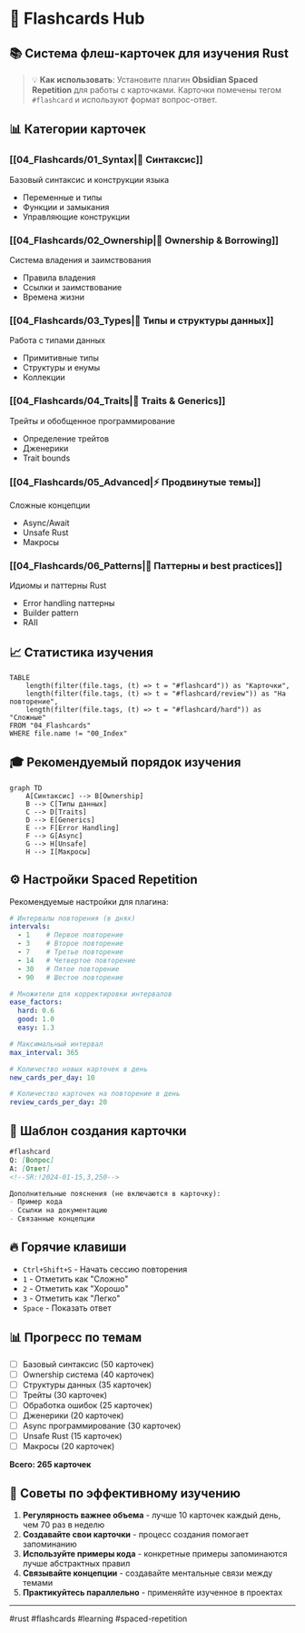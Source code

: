 # 🎯 Flashcards Hub

## 📚 Система флеш-карточек для изучения Rust

> 💡 **Как использовать**: Установите плагин **Obsidian Spaced Repetition** для работы с карточками. Карточки помечены тегом `#flashcard` и используют формат вопрос-ответ.

## 📊 Категории карточек

### [[04_Flashcards/01_Syntax|📝 Синтаксис]]
Базовый синтаксис и конструкции языка
- Переменные и типы
- Функции и замыкания
- Управляющие конструкции

### [[04_Flashcards/02_Ownership|🔑 Ownership & Borrowing]]
Система владения и заимствования
- Правила владения
- Ссылки и заимствование
- Времена жизни

### [[04_Flashcards/03_Types|🎨 Типы и структуры данных]]
Работа с типами данных
- Примитивные типы
- Структуры и енумы
- Коллекции

### [[04_Flashcards/04_Traits|🔧 Traits & Generics]]
Трейты и обобщенное программирование
- Определение трейтов
- Дженерики
- Trait bounds

### [[04_Flashcards/05_Advanced|⚡ Продвинутые темы]]
Сложные концепции
- Async/Await
- Unsafe Rust
- Макросы

### [[04_Flashcards/06_Patterns|🎯 Паттерны и best practices]]
Идиомы и паттерны Rust
- Error handling паттерны
- Builder pattern
- RAII

## 📈 Статистика изучения

```dataview
TABLE 
    length(filter(file.tags, (t) => t = "#flashcard")) as "Карточки",
    length(filter(file.tags, (t) => t = "#flashcard/review")) as "На повторение",
    length(filter(file.tags, (t) => t = "#flashcard/hard")) as "Сложные"
FROM "04_Flashcards"
WHERE file.name != "00_Index"
```

## 🎓 Рекомендуемый порядок изучения

```mermaid
graph TD
    A[Синтаксис] --> B[Ownership]
    B --> C[Типы данных]
    C --> D[Traits]
    D --> E[Generics]
    E --> F[Error Handling]
    F --> G[Async]
    G --> H[Unsafe]
    H --> I[Макросы]
```

## ⚙️ Настройки Spaced Repetition

Рекомендуемые настройки для плагина:

```yaml
# Интервалы повторения (в днях)
intervals:
  - 1    # Первое повторение
  - 3    # Второе повторение
  - 7    # Третье повторение
  - 14   # Четвертое повторение
  - 30   # Пятое повторение
  - 90   # Шестое повторение

# Множители для корректировки интервалов
ease_factors:
  hard: 0.6
  good: 1.0
  easy: 1.3

# Максимальный интервал
max_interval: 365

# Количество новых карточек в день
new_cards_per_day: 10

# Количество карточек на повторение в день
review_cards_per_day: 20
```

## 📝 Шаблон создания карточки

```markdown
#flashcard 
Q: [Вопрос]
A: [Ответ]
<!--SR:!2024-01-15,3,250-->

Дополнительные пояснения (не включаются в карточку):
- Пример кода
- Ссылки на документацию
- Связанные концепции
```

## 🔥 Горячие клавиши

- `Ctrl+Shift+S` - Начать сессию повторения
- `1` - Отметить как "Сложно"
- `2` - Отметить как "Хорошо"
- `3` - Отметить как "Легко"
- `Space` - Показать ответ

## 📊 Прогресс по темам

- [ ] Базовый синтаксис (50 карточек)
- [ ] Ownership система (40 карточек)
- [ ] Структуры данных (35 карточек)
- [ ] Трейты (30 карточек)
- [ ] Обработка ошибок (25 карточек)
- [ ] Дженерики (20 карточек)
- [ ] Async программирование (30 карточек)
- [ ] Unsafe Rust (15 карточек)
- [ ] Макросы (20 карточек)

**Всего: 265 карточек**

## 🎯 Советы по эффективному изучению

1. **Регулярность важнее объема** - лучше 10 карточек каждый день, чем 70 раз в неделю
2. **Создавайте свои карточки** - процесс создания помогает запоминанию
3. **Используйте примеры кода** - конкретные примеры запоминаются лучше абстрактных правил
4. **Связывайте концепции** - создавайте ментальные связи между темами
5. **Практикуйтесь параллельно** - применяйте изученное в проектах

---
#rust #flashcards #learning #spaced-repetition
